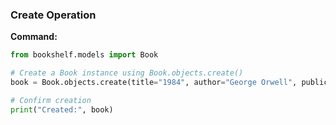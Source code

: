 ### Create Operation

**Command:**

```python
from bookshelf.models import Book

# Create a Book instance using Book.objects.create()
book = Book.objects.create(title="1984", author="George Orwell", publication_year=1949)

# Confirm creation
print("Created:", book)

